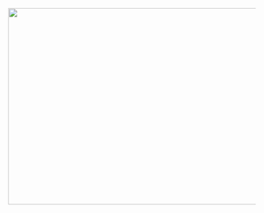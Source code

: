 <div align="center">
    <img src="https://github-readme-stats.vercel.app/api?username=GustavoSchip&show_icons=true&theme=dark" width="1920" height="400">
</div>
